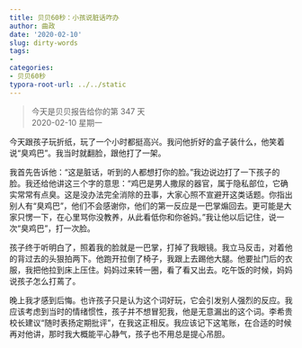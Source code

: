 ```yaml
---
title: 贝贝60秒：小孩说脏话咋办
author: 曲政
date: '2020-02-10'
slug: dirty-words
tags:
- 
categories:
- 贝贝60秒
typora-root-url: ../../static
---
```

> 今天是贝贝报告给你的第 347 天   
> 2020-02-10 星期一 

今天跟孩子玩折纸，玩了一个小时都挺高兴。我问他折好的盒子装什么，他笑着说“臭鸡巴”。我当时就翻脸，跟他打了一架。

我首先告诉他：“这是脏话，听到的人都想打你的脸。”我边说边打了一下孩子的脸。我还给他讲这三个字的意思：“鸡巴是男人撒尿的器官，属于隐私部位，它确实常常有点臭。这是没办法完全消除的丑事，大家心照不宣避开这类话题。你指出别人有“臭鸡巴”，他们不会感谢你，他们的第一反应是一巴掌煽回去。更可能是大家只愣一下，在心里骂你没教养，从此看低你和你爸妈。”我让他以后记住，说一次“臭鸡巴”，打一次脸。

孩子终于听明白了，照着我的脸就是一巴掌，打掉了我眼镜。我立马反击，对着他的背过去的头狠拍两下。他跑开拉倒了椅子，我跟上去踢他大腿。他要扯门后的衣服，我把他拉到床上压住。妈妈过来转一圈，看了看又出去。吃午饭的时候，妈妈说孩子怎么打蔫了。

晚上我才感到后悔。也许孩子只是认为这个词好玩，它会引发别人强烈的反应。我应该考虑到当时的情绪惯性，孩子并不想冒犯我，他是无意漏出的这个词。李希贵校长建议“随时表扬定期批评”，在我这正相反。我应该记下这笔账，在合适的时候再对他讲，那时我大概能平心静气，孩子也不用总是提心吊胆。
